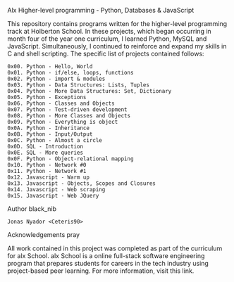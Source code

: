 Alx Higher-level programming - Python, Databases & JavaScript

This repository contains programs written for the higher-level programming track at Holberton School. In these projects, which began occurring in month four of the year one curriculum, I learned Python, MySQL and JavaScript. Simultaneously, I continued to reinforce and expand my skills in C and shell scripting. The specific list of projects contained follows:

    0x00. Python - Hello, World
    0x01. Python - if/else, loops, functions
    0x02. Python - import & modules
    0x03. Python - Data Structures: Lists, Tuples
    0x04. Python - More Data Structures: Set, Dictionary
    0x05. Python - Exceptions
    0x06. Python - Classes and Objects
    0x07. Python - Test-driven development
    0x08. Python - More Classes and Objects
    0x09. Python - Everything is object
    0x0A. Python - Inheritance
    0x0B. Python - Input/Output
    0x0C. Python - Almost a circle
    0x0D. SQL - Introduction
    0x0E. SQL - More queries
    0x0F. Python - Object-relational mapping
    0x10. Python - Network #0
    0x11. Python - Network #1
    0x12. Javascript - Warm up
    0x13. Javascript - Objects, Scopes and Closures
    0x14. Javascript - Web scraping
    0x15. Javascript - Web JQuery

Author black_nib

    Jonas Nyador <Ceteris90>

Acknowledgements pray

All work contained in this project was completed as part of the curriculum for alx School. alx School is a online full-stack software engineering program that prepares students for careers in the tech industry using project-based peer learning. For more information, visit this link.
